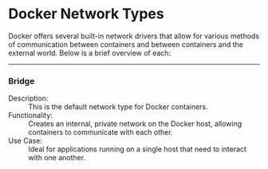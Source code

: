 # Docker Network Types

Docker offers several built-in network drivers that allow for various methods of communication between containers and between containers and the external world. Below is a brief overview of each:

---
### Bridge
<dl>
  <dt>Description:<dt> 
    <dd>This is the default network type for Docker containers.<dd>
  <dt>Functionality:<dt> 
    <dd>Creates an internal, private network on the Docker host, allowing containers to communicate with each other.<dd>
  <dt>Use Case:<dt>
    <dd>Ideal for applications running on a single host that need to interact with one another.<dd>
<dl>

